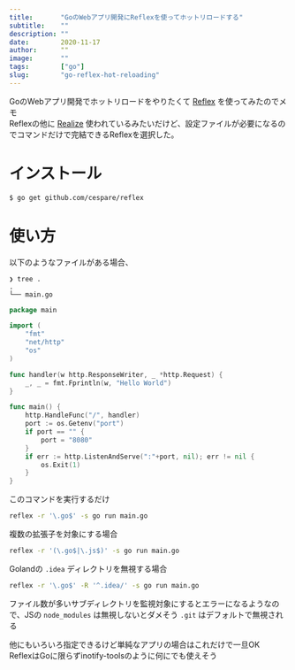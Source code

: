 ```yaml
---
title:       "GoのWebアプリ開発にReflexを使ってホットリロードする"
subtitle:    ""
description: ""
date:        2020-11-17
author:      ""
image:       ""
tags:        ["go"]
slug:        "go-reflex-hot-reloading"
---
```


GoのWebアプリ開発でホットリロードをやりたくて [Reflex](https://github.com/cespare/reflex) を使ってみたのでメモ  
Reflexの他に [Realize](https://github.com/oxequa/realize) 使われているみたいだけど、設定ファイルが必要になるのでコマンドだけで完結できるReflexを選択した。

# インストール

```sh
$ go get github.com/cespare/reflex
```

# 使い方

以下のようなファイルがある場合、

```
❯ tree .
.
└── main.go
```

```go
package main

import (
    "fmt"
    "net/http"
    "os"
)

func handler(w http.ResponseWriter, _ *http.Request) {
    _, _ = fmt.Fprintln(w, "Hello World")
}

func main() {
    http.HandleFunc("/", handler)
    port := os.Getenv("port")
    if port == "" {
        port = "8080"
    }
    if err := http.ListenAndServe(":"+port, nil); err != nil {
        os.Exit(1)
    }
}
```

このコマンドを実行するだけ

```sh
reflex -r '\.go$' -s go run main.go
```

複数の拡張子を対象にする場合

```sh
reflex -r '(\.go$|\.js$)' -s go run main.go
```

Golandの `.idea` ディレクトリを無視する場合

```sh
reflex -r '\.go$' -R '^.idea/' -s go run main.go
```

ファイル数が多いサブディレクトリを監視対象にするとエラーになるようなので、JSの `node_modules` は無視しないとダメそう
`.git` はデフォルトで無視される

他にもいろいろ指定できるけど単純なアプリの場合はこれだけで一旦OK  
ReflexはGoに限らずinotify-toolsのように何にでも使えそう
